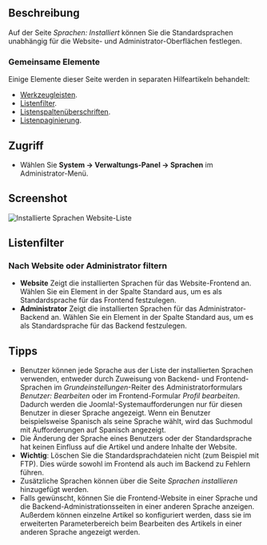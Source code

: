 <!-- Filename: Help4.x:Languages:_Installed / Display title: Sprachen: Installiert -->

## Beschreibung

Auf der Seite *Sprachen: Installiert* können Sie die Standardsprachen
unabhängig für die Website- und Administrator-Oberflächen festlegen.

### Gemeinsame Elemente

Einige Elemente dieser Seite werden in separaten Hilfeartikeln behandelt:

* [Werkzeugleisten](jdocmanual?article=help/common-elements/toolbars).
* [Listenfilter](jdocmanual?article=help/common-elements/list-filters).
* [Listenspaltenüberschriften](jdocmanual?article=help/common-elements/list-column-headers).
* [Listenpaginierung](jdocmanual?article=help/common-elements/list-pagination).

## Zugriff

- Wählen Sie **System → Verwaltungs-Panel → Sprachen** im Administrator-Menü.

## Screenshot

![Installierte Sprachen Website-Liste](../../../de/images/languages/languages-installed-site.png)

## Listenfilter

### Nach Website oder Administrator filtern

- **Website** Zeigt die installierten Sprachen für das Website-Frontend an. Wählen Sie ein Element in der Spalte Standard aus, um es als Standardsprache für das Frontend festzulegen.
- **Administrator** Zeigt die installierten Sprachen für das Administrator-Backend an. Wählen Sie ein Element in der Spalte Standard aus, um es als Standardsprache für das Backend festzulegen.

## Tipps

- Benutzer können jede Sprache aus der Liste der installierten Sprachen verwenden, entweder durch Zuweisung von Backend- und Frontend-Sprachen im 
  *Grundeinstellungen*-Reiter des Administratorformulars *Benutzer: Bearbeiten* oder im Frontend-Formular *Profil bearbeiten*. Dadurch werden die Joomla!-Systemaufforderungen nur für diesen Benutzer in dieser Sprache angezeigt. Wenn ein Benutzer beispielsweise Spanisch als seine Sprache wählt, wird das Suchmodul mit Aufforderungen auf Spanisch angezeigt.
- Die Änderung der Sprache eines Benutzers oder der Standardsprache hat keinen Einfluss auf die Artikel und andere Inhalte der Website.
- **Wichtig**: Löschen Sie die Standardsprachdateien nicht (zum Beispiel mit FTP). Dies würde sowohl im Frontend als auch im Backend zu Fehlern führen.
- Zusätzliche Sprachen können über die Seite *Sprachen installieren* hinzugefügt werden.
- Falls gewünscht, können Sie die Frontend-Website in einer Sprache und die Backend-Administrationsseiten in einer anderen Sprache anzeigen. Außerdem können einzelne Artikel so konfiguriert werden, dass sie im erweiterten Parameterbereich beim Bearbeiten des Artikels in einer anderen Sprache angezeigt werden.
